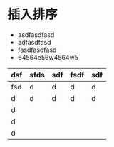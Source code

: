# 插入排序
* asdfasdfasd
*  adfasdfasd
*  fasdfasdfasd
*  64564e56w4564w5

| dsf | sfds | sdf | fsdf | sdf |
| --- | ---- | --- | ---- | --- |
| fsd | d    | d   | d    | d   |
| d   | d    | d   | d    | d   |
| d   |      |     |      |     |
| d   |      |     |      |     |
| d   |      |     |      |     |
